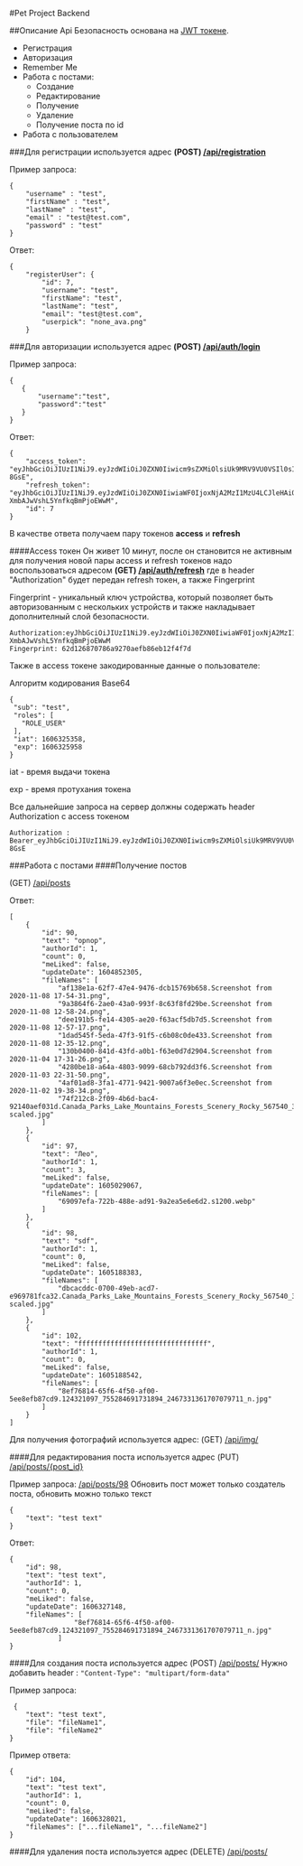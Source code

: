 #Pet Project Backend

##Описание Api
Безопасность основана на [JWT токене](https://jwt.io/).  
* Регистрация 
* Авторизация
* Remember Me
* Работа с постами:
    * Создание
    * Редактирование 
    * Получение
    * Удаление
    * Получение поста по id
* Работа с пользователем



###Для регистрации используется адрес **(POST) [/api/registration]()** 

Пример запроса:
```
{
    "username" : "test",
    "firstName" : "test",
    "lastName" : "test",
    "email" : "test@test.com",
    "password" : "test"
}
```
Ответ: 
```
{
    "registerUser": {
        "id": 7,
        "username": "test",
        "firstName": "test",
        "lastName": "test",
        "email": "test@test.com",
        "userpick": "none_ava.png"
    }
```
###Для авторизации используется адрес **(POST) [/api/auth/login]()**

Пример запроса:

```
{
   {
       "username":"test",
       "password":"test"
   }
}
```
Ответ: 
```
{
    "access_token": "eyJhbGciOiJIUzI1NiJ9.eyJzdWIiOiJ0ZXN0Iiwicm9sZXMiOlsiUk9MRV9VU0VSIl0sImlhdCI6MTYwNjMyNTM1OCwiZXhwIjoxNjA2MzI1OTU4fQ.GcWUgYOKTXDc7mCzbn20Kd5GHC68TZzAHn8kWa-8GsE",
    "refresh_token": "eyJhbGciOiJIUzI1NiJ9.eyJzdWIiOiJ0ZXN0IiwiaWF0IjoxNjA2MzI1MzU4LCJleHAiOjE2MTE1MDkzNTh9.JvnwLuZpW4Fp954KC-XmbAJwVshL5YnfkqBmPjoEWwM",
    "id": 7
}
```
В качестве ответа получаем пару токенов **access** и **refresh**

####Access токен 
Он живет 10 минут, после он становится не активным для получения новой пары access и refresh токенов 
надо воспользоваться адресом **(GET) [/api/auth/refresh]()** где в header "Authorization" будет передан
refresh токен, а также Fingerprint

Fingerprint - уникальный ключ устройства, который позволяет быть авторизованным с нескольких устройств и также накладывает дополнителный слой безопасности.

```
Authorization:eyJhbGciOiJIUzI1NiJ9.eyJzdWIiOiJ0ZXN0IiwiaWF0IjoxNjA2MzI1MzU4LCJleHAiOjE2MTE1MDkzNTh9.JvnwLuZpW4Fp954KC-XmbAJwVshL5YnfkqBmPjoEWwM
Fingerprint: 62d126870786a9270aefb86eb12f4f7d
```
 Также в access токене закодированные данные о пользователе:
 
 Алгоритм кодирования Base64
 
 ```
{
  "sub": "test",
  "roles": [
    "ROLE_USER"
  ],
  "iat": 1606325358,
  "exp": 1606325958
}
```
iat - время выдачи токена

exp - время протухания токена

Все дальнейшие запроса на сервер должны содержать header Authorization с access токеном 

```
Authorization : Bearer_eyJhbGciOiJIUzI1NiJ9.eyJzdWIiOiJ0ZXN0Iiwicm9sZXMiOlsiUk9MRV9VU0VSIl0sImlhdCI6MTYwNjMyNTM1OCwiZXhwIjoxNjA2MzI1OTU4fQ.GcWUgYOKTXDc7mCzbn20Kd5GHC68TZzAHn8kWa-8GsE
```

###Работа с постами
####Получение постов

(GET) [/api/posts]()

Ответ:

```
[
    {
        "id": 90,
        "text": "opnop",
        "authorId": 1,
        "count": 0,
        "meLiked": false,
        "updateDate": 1604852305,
        "fileNames": [
            "af138e1a-62f7-47e4-9476-dcb15769b658.Screenshot from 2020-11-08 17-54-31.png",
            "9a3864f6-2ae0-43a0-993f-8c63f8fd29be.Screenshot from 2020-11-08 12-58-24.png",
            "dee191b5-fe14-4305-ae20-f63acf5db7d5.Screenshot from 2020-11-08 12-57-17.png",
            "1dad545f-5eda-47f3-91f5-c6b08c0de433.Screenshot from 2020-11-08 12-35-12.png",
            "130b0400-841d-43fd-a0b1-f63e0d7d2904.Screenshot from 2020-11-04 17-31-26.png",
            "4280be18-a64a-4803-9099-68cb792dd3f6.Screenshot from 2020-11-03 22-31-50.png",
            "4af01ad8-3fa1-4771-9421-9007a6f3e0ec.Screenshot from 2020-11-02 19-38-34.png",
            "74f212c8-2f09-4b6d-bac4-92140aef031d.Canada_Parks_Lake_Mountains_Forests_Scenery_Rocky_567540_3840x2400-scaled.jpg"
        ]
    },
    {
        "id": 97,
        "text": "Лео",
        "authorId": 1,
        "count": 3,
        "meLiked": false,
        "updateDate": 1605029067,
        "fileNames": [
            "69097efa-722b-488e-ad91-9a2ea5e6e6d2.s1200.webp"
        ]
    },
    {
        "id": 98,
        "text": "sdf",
        "authorId": 1,
        "count": 0,
        "meLiked": false,
        "updateDate": 1605188383,
        "fileNames": [
            "dbcacddc-0700-49eb-acd7-e969781fca32.Canada_Parks_Lake_Mountains_Forests_Scenery_Rocky_567540_3840x2400-scaled.jpg"
        ]
    },
    {
        "id": 102,
        "text": "ffffffffffffffffffffffffffffffff",
        "authorId": 1,
        "count": 0,
        "meLiked": false,
        "updateDate": 1605188542,
        "fileNames": [
            "8ef76814-65f6-4f50-af00-5ee8efb87cd9.124321097_755284691731894_2467331361707079711_n.jpg"
        ]
    }
]
```
Для получения фотографий используется адрес: (GET) [/api/img/]()

####Для редактирования поста используется адрес (PUT) [/api/posts/{post_id}]()

Пример запроса:
[/api/posts/98]()
Обновить пост может только создатель поста, обновить можно только текст
```
{
    "text": "test text"
}
```

Ответ:

```
{
    "id": 98,
    "text": "test text",
    "authorId": 1,
    "count": 0,
    "meLiked": false,
    "updateDate": 1606327148,
    "fileNames": [
                "8ef76814-65f6-4f50-af00-5ee8efb87cd9.124321097_755284691731894_2467331361707079711_n.jpg"
            ]
}
```

####Для создания поста используется адрес (POST) [/api/posts/]()
Нужно добавить header : ```"Content-Type": "multipart/form-data"```

Пример запроса:
```
 {
    "text": "test text",
    "file": "fileName1",
    "file": "fileName2"
}
```

Пример ответа:

```
{
    "id": 104,
    "text": "test text",
    "authorId": 1,
    "count": 0,
    "meLiked": false,
    "updateDate": 1606328021,
    "fileNames": ["...fileName1", "...fileName2"]
}
```
####Для удаления поста используется адрес (DELETE) [/api/posts/]()


